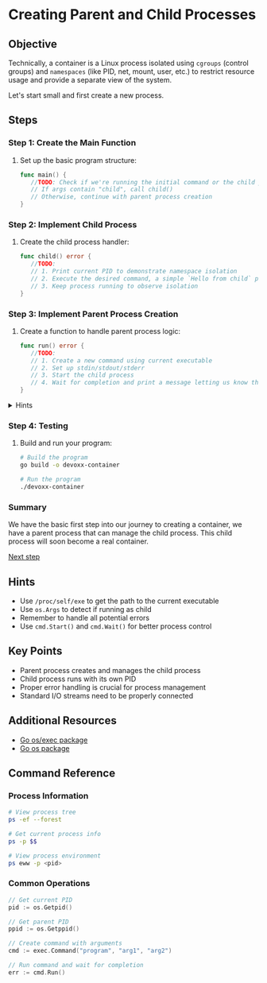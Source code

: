 # Creating Parent and Child Processes

## Objective

Technically, a container is a Linux process isolated using `cgroups` (control
groups) and `namespaces` (like PID, net, mount, user, etc.) to restrict resource
usage and provide a separate view of the system.

Let's start small and first create a new process.

## Steps

### Step 1: Create the Main Function

1. Set up the basic program structure:
    ```go
    func main() {
       //TODO: Check if we're running the initial command or the child process
       // If args contain "child", call child()
       // Otherwise, continue with parent process creation
    }
    ```

### Step 2: Implement Child Process

1. Create the child process handler:
    ```go
    func child() error {
       //TODO:
       // 1. Print current PID to demonstrate namespace isolation
       // 2. Execute the desired command, a simple `Hello from child` print to the console is enough for now
       // 3. Keep process running to observe isolation
    }
    ```

### Step 3: Implement Parent Process Creation

1. Create a function to handle parent process logic:
    ```go
    func run() error {
       //TODO: 
       // 1. Create a new command using current executable
       // 2. Set up stdin/stdout/stderr
       // 3. Start the child process
       // 4. Wait for completion and print a message letting us know the child process has exited
    }
    ```
<details>
<summary>Hints</summary>

Use `/proc/self/exe` to re-execute the same process

</details>

### Step 4: Testing

1. Build and run your program:
    ```bash
    # Build the program
    go build -o devoxx-container

    # Run the program
    ./devoxx-container
    ```

### Summary

We have the basic first step into our journey to creating a container, we have a
parent process that can manage the child process. This child process will soon
become a real container.

[Next step](03-namespace-isolation.md)

## Hints

- Use `/proc/self/exe` to get the path to the current executable
- Use `os.Args` to detect if running as child
- Remember to handle all potential errors
- Use `cmd.Start()` and `cmd.Wait()` for better process control

## Key Points

- Parent process creates and manages the child process
- Child process runs with its own PID
- Proper error handling is crucial for process management
- Standard I/O streams need to be properly connected

## Additional Resources

- [Go os/exec package](https://pkg.go.dev/os/exec)
- [Go os package](https://pkg.go.dev/os)

## Command Reference

### Process Information
```bash
# View process tree
ps -ef --forest

# Get current process info
ps -p $$

# View process environment
ps eww -p <pid>
```

### Common Operations
```go
// Get current PID
pid := os.Getpid()

// Get parent PID
ppid := os.Getppid()

// Create command with arguments
cmd := exec.Command("program", "arg1", "arg2")

// Run command and wait for completion
err := cmd.Run()
```